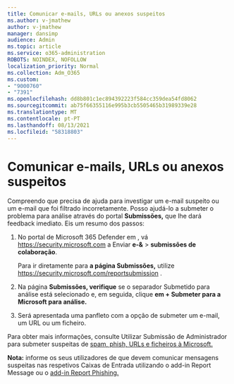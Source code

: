 ```yaml
---
title: Comunicar e-mails, URLs ou anexos suspeitos
ms.author: v-jmathew
author: v-jmathew
manager: dansimp
audience: Admin
ms.topic: article
ms.service: o365-administration
ROBOTS: NOINDEX, NOFOLLOW
localization_priority: Normal
ms.collection: Adm_O365
ms.custom:
- "9000760"
- "7391"
ms.openlocfilehash: dd8b801c1ec894392223f584cc359dea54fd8062
ms.sourcegitcommit: ab75f66355116e995b3cb5505465b31989339e28
ms.translationtype: MT
ms.contentlocale: pt-PT
ms.lasthandoff: 08/13/2021
ms.locfileid: "58318803"
---
```

# <a name="report-suspicious-emails-urls-or-attachments"></a>Comunicar e-mails, URLs ou anexos suspeitos

Compreendo que precisa de ajuda para investigar um e-mail suspeito ou um e-mail que foi filtrado incorretamente. Posso ajudá-lo a submeter o problema para análise através do portal **Submissões,** que lhe dará feedback imediato. Eis um resumo dos passos:

1. No portal de Microsoft 365 Defender em , vá <https://security.microsoft.com> a Enviar **e-&** \> **submissões de colaboração**.

   Para ir diretamente para **a página Submissões,** utilize <https://security.microsoft.com/reportsubmission> .

2. Na página **Submissões, verifique**  se o separador Submetido para análise está selecionado e, em seguida, clique **em + Submeter para a Microsoft para análise.**

3. Será apresentada uma panfleto com a opção de submeter um e-mail, um URL ou um ficheiro.

Para obter mais informações, consulte Utilizar Submissão de Administrador para submeter suspeitas de [spam, phish, URLs e ficheiros à Microsoft.](https://docs.microsoft.com/microsoft-365/security/office-365-security/admin-submission)

**Nota:** informe os seus utilizadores de que devem comunicar mensagens suspeitas nas respetivos Caixas de Entrada utilizando o add-in Report Message ou o [add-in Report Phishing.](https://docs.microsoft.com/microsoft-365/security/office-365-security/enable-the-report-message-add-in)
